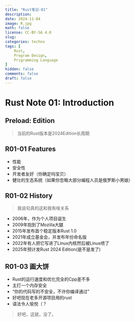 ```yaml
---
title: "Rust笔记-01"
description: 
date: 2024-11-04
image: R.jpg
math: false
license: CC-BY-SA 4.0
slug:
categories: techno
tags: [
    Rust,
    Program Design,
    Prigramming Language
]
hidden: false
comments: false
draft: false
---
```

# Rust Note 01: Introduction
## Preload: Edition
> 当前的Rust版本是2024Edition长周期
## R01-01 Features
- 性能
- 安全性
- 开发者友好（你确定吗宝贝）
- 健壮的生态系统（如果你忽略大部分编程人员是俄罗斯小男娘）
## R01-02 History
> 我说句真的这和我有啥关系
- 2006年，作为个人项目诞生
- 2009年抱到了Mozilla大腿
- 2015年发布首个稳定版本Rust 1.0
- 2021年成立基金会，并发布年份命名版
- 2022年有人把它写进了Linux内核然后被Linus喷了
- 2025年预计发Rust 2024 Edition(是不是发了)
## R01-03 画大饼
- Rust的运行速度和优化完全的Cpp差不多
- 主打一个内存安全
- “你的代码写的不安全，不许你编译通过”
- 好吧现在老多开源项目用的rust
- 语法令人愉悦（？
> 好吧，这就，没了。